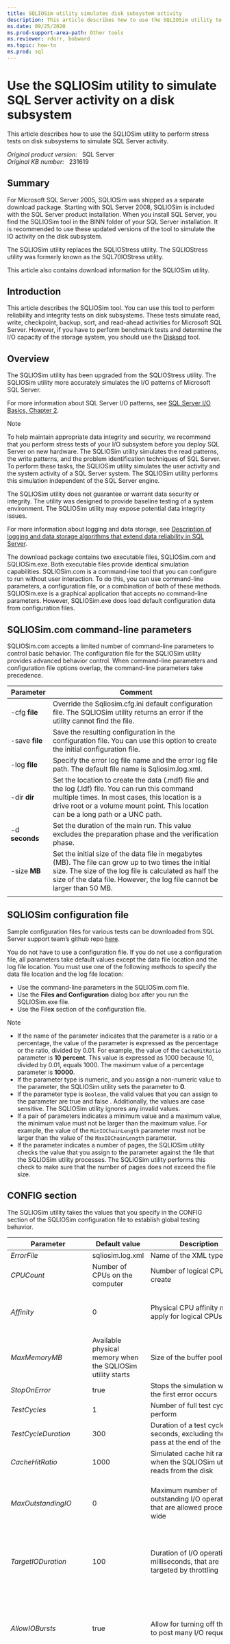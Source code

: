 ```yaml
---
title: SQLIOSim utility simulates disk subsystem activity
description: This article describes how to use the SQLIOSim utility to perform stress tests on disk subsystems to simulate SQL Server activity.
ms.date: 09/25/2020
ms.prod-support-area-path: Other tools
ms.reviewer: rdorr, bobward
ms.topic: how-to
ms.prod: sql
---
```

# Use the SQLIOSim utility to simulate SQL Server activity on a disk subsystem

This article describes how to use the SQLIOSim utility to perform stress tests on disk subsystems to simulate SQL Server activity.

_Original product version:_ &nbsp; SQL Server  
_Original KB number:_ &nbsp; 231619

## Summary

For Microsoft SQL Server 2005, SQLIOSim was shipped as a separate download package. Starting with SQL Server 2008, SQLIOSim is included with the SQL Server product installation. When you install SQL Server, you find the SQLIOSim tool in the BINN folder of your SQL Server installation. It is recommended to use these updated versions of the tool to simulate the IO activity on the disk subsystem.

The SQLIOSim utility replaces the SQLIOStress utility. The SQLIOStress utility was formerly known as the SQL70IOStress utility.

This article also contains download information for the SQLIOSim utility.

## Introduction

This article describes the SQLIOSim tool. You can use this tool to perform reliability and integrity tests on disk subsystems. These tests simulate read, write, checkpoint, backup, sort, and read-ahead activities for Microsoft SQL Server. However, if you have to perform benchmark tests and determine the I/O capacity of the storage system, you should use the [Diskspd](https://www.microsoft.com/?ref=aka) tool.

## Overview

The SQLIOSim utility has been upgraded from the SQLIOStress utility. The SQLIOSim utility more accurately simulates the I/O patterns of Microsoft SQL Server.

For more information about SQL Server I/O patterns, see [SQL Server I/O Basics, Chapter 2](/previous-versions/sql/sql-server-2005/administrator/cc917726(v=technet.10)).

> [!NOTE]
> To help maintain appropriate data integrity and security, we recommend that you perform stress tests of your I/O subsystem before you deploy SQL Server on new hardware. The SQLIOSim utility simulates the read patterns, the write patterns, and the problem identification techniques of SQL Server. To perform these tasks, the SQLIOSim utility simulates the user activity and the system activity of a SQL Server system. The SQLIOSim utility performs this simulation independent of the SQL Server engine.

The SQLIOSim utility does not guarantee or warrant data security or integrity. The utility was designed to provide baseline testing of a system environment. The SQLIOSim utility may expose potential data integrity issues.

For more information about logging and data storage, see [Description of logging and data storage algorithms that extend data reliability in SQL Server](https://support.microsoft.com/help/230785).

The download package contains two executable files, SQLIOSim.com and SQLIOSim.exe. Both executable files provide identical simulation capabilities. SQLIOSim.com is a command-line tool that you can configure to run without user interaction. To do this, you can use command-line parameters, a configuration file, or a combination of both of these methods. SQLIOSim.exe is a graphical application that accepts no command-line parameters. However, SQLIOSim.exe does load default configuration data from configuration files.

## SQLIOSim.com command-line parameters

SQLIOSim.com accepts a limited number of command-line parameters to control basic behavior. The configuration file for the SQLIOSim utility provides advanced behavior control. When command-line parameters and configuration file options overlap, the command-line parameters take precedence.

| Parameter| Comment |
|---|---|
| -cfg **file**|Override the Sqliosim.cfg.ini default configuration file. The SQLIOSim utility returns an error if the utility cannot find the file.|
| -save **file**|Save the resulting configuration in the configuration file. You can use this option to create the initial configuration file.|
| -log **file**|Specify the error log file name and the error log file path. The default file name is Sqliosim.log.xml.|
| -dir **dir**|Set the location to create the data (.mdf) file and the log (.ldf) file. You can run this command multiple times. In most cases, this location is a drive root or a volume mount point. This location can be a long path or a UNC path.|
| -d **seconds**|Set the duration of the main run. This value excludes the preparation phase and the verification phase.|
| -size **MB**|Set the initial size of the data file in megabytes (MB). The file can grow up to two times the initial size. The size of the log file is calculated as half the size of the data file. However, the log file cannot be larger than 50 MB.|
|||

## SQLIOSim configuration file

Sample configuration files for various tests can be downloaded from SQL Server support team’s github repo [here](https://github.com/microsoft/mssql-support/tree/master/sqliosim).

You do not have to use a configuration file. If you do not use a configuration file, all parameters take default values except the data file location and the log file location. You must use one of the following methods to specify the data file location and the log file location:

- Use the command-line parameters in the SQLIOSim.com file.
- Use the **Files and Configuration** dialog box after you run the SQLIOSim.exe file.
- Use the File**x** section of the configuration file.

> [!NOTE]
>
> - If the name of the parameter indicates that the parameter is a ratio or a percentage, the value of the parameter is expressed as the percentage or the ratio, divided by 0.01. For example, the value of the `CacheHitRatio` parameter is **10 percent**. This value is expressed as 1000 because 10, divided by 0.01, equals 1000. The maximum value of a percentage parameter is **10000**.
> - If the parameter type is numeric, and you assign a non-numeric value to the parameter, the SQLIOSim utility sets the parameter to **0**.
> - If the parameter type is `Boolean`, the valid values that you can assign to the parameter are true and false . Additionally, the values are case sensitive. The SQLIOSim utility ignores any invalid values.
> - If a pair of parameters indicates a minimum value and a maximum value, the minimum value must not be larger than the maximum value. For example, the value of the `MinIOChainLength` parameter must not be larger than the value of the `MaxIOChainLength` parameter.
> - If the parameter indicates a number of pages, the SQLIOSim utility checks the value that you assign to the parameter against the file that the SQLIOSim utility processes. The SQLIOSim utility performs this check to make sure that the number of pages does not exceed the file size.

## CONFIG section

The SQLIOSim utility takes the values that you specify in the CONFIG section of the SQLIOSim configuration file to establish global testing behavior.

| Parameter| Default value| Description| Comments |
|---|---|---|---|
| *ErrorFile*| sqliosim.log.xml|Name of the XML type log file||
| *CPUCount*|Number of CPUs on the computer|Number of logical CPUs to create|The maximum is 64 CPUs.|
| *Affinity*| 0|Physical CPU affinity mask to apply for logical CPUs|The affinity mask should be within the active CPU mask. A value of<br/> 0 means that all available CPUs will be used.|
| *MaxMemoryMB*|Available physical memory when the SQLIOSim utility starts|Size of the buffer pool in MB|The value cannot exceed the total amount of physical memory on the computer.|
| *StopOnError*| true|Stops the simulation when the first error occurs||
| *TestCycles*| 1|Number of full test cycles to perform|A value of 0 indicates an infinite number of test cycles.|
| *TestCycleDuration*| 300|Duration of a test cycle in seconds, excluding the audit pass at the end of the cycle||
| *CacheHitRatio*| 1000|Simulated cache hit ratio when the SQLIOSim utility reads from the disk||
| *MaxOutstandingIO*| 0|Maximum number of outstanding I/O operations that are allowed process-wide|The value cannot exceed 140000. A value of 0 means that up to approximately 140,000 I/O operations are allowed. This is the limit of the utility.|
| *TargetIODuration*| 100|Duration of I/O operations, in milliseconds, that are targeted by throttling|If the average I/O duration exceeds the target I/O duration, the SQLIOSim utility throttles the number of outstanding I/O operations to decrease the load and to improve I/O completion time.|
| *AllowIOBursts*| true|Allow for turning off throttling to post many I/O requests|I/O bursts are enabled during the initial update, initial checkpoint, and final checkpoint passes at the end of test cycles. The *MaxOutstandingIO* parameter is still honored. You can expect long I/O warnings.|
| *NoBuffering*| true|Use the FILE_FLAG_NO_BUFFERING option|SQL Server opens database files by using FILE_FLAG_NO_BUFFERING == true. Some utilities and services, such as Analysis Services, use FILE_FLAG_NO_BUFFERING == false. To fully test a server, execute one test for each setting.|
| *WriteThrough*| true|Use the FILE_FLAG_WRITE_THROUGH option|SQL Server opens database files by using FILE_FLAG_WRITE_THROUGH == true. However, some utilities and services open the database files by using FILE_FLAG_WRITE_THROUGH == false. For example, SQL Server Analysis Services opens the database files by using FILE_FLAG_WRITE_THROUGH == false. To fully test a server, execute one test for each setting.|
| *ScatterGather*| true|Use ReadScatter/WriteGather APIs|If this parameter is set to true, the *NoBuffering* parameter is also set to true.<br/><br/>SQL Server uses scatter/gather I/Os for most I/O requests.|
| *ForceReadAhead*| true|Perform a read-ahead operation even if the data is already read|The SQLIOSim utility issues the read command even if the data page is already in the buffer pool.<br/><br/>Microsoft SQL Server Support has successfully used the true setting to expose I/O problems.|
| *DeleteFilesAtStartup*| true|Delete files at startup if files exist|A file may contain multiple data streams. Only streams that are specified in the File **x** FileName entry are truncated in the file. If the default stream is specified, all streams are deleted.|
| *DeleteFilesAtShutdown*| false|Delete files after the test is finished|A file may contain multiple data streams. Only data streams that you specify in the File **x** FileName entry are truncated in the file. If the default data stream is specified, the SQLIOSim utility deletes all data streams.|
| *StampFiles*| false|Expand the file by stamping zeros|This process may take a long time if the file is large. If you set this parameter to false, the SQLIOSim utility extends the file by setting a valid data marker.<br/><br/>SQL Server 2005 uses the instant file initialization feature for data files. If the data file is a log file, or if instant file initialization is not enabled, SQL Server performs zero stamping. Versions of SQL Server earlier than SQL Server 2000 always perform zero stamping.<br/><br/>You should switch the value of the *StampFiles* parameter during testing to make sure that both instant file initialization and zero stamping are operating correctly.|
|||||

## Filex section

The SQLIOSim utility is designed to allow for multiple file testings. The File **x** section is represented as [File1], [File2] for each file in the test.

| Parameter| Default value| Description| Comments |
|---|---|---|---|
| *FileName*| **No default value**|File name and path|The *FileName* parameter can be a long path or a UNC path. It can also include a secondary stream name and type. For example, the *FileName* parameter may be set to file.mdf:stream2.<br/><br/> **NOTE** In SQL Server 2005, DBCC operations use streams. We recommend that you perform stream tests.|
| *InitialSize*| **No default value**|Initial size in MB|If the existing file is larger than the value that is specified for the *InitialSize* parameter, the SQLIOSim utility does not shrink the existing file. If the existing file is smaller, the SQLIOSim utility expands the existing file.|
| *MaxSize*| **No default value**|Maximum size in MB|A file cannot grow larger than the value that you specify for the *MaxSize* parameter.|
| *Increment*| 0|Size in MB of the increment by which the file grows or shrinks. For more information, see the "ShrinkUser section" part of this article.|The SQLIOSim utility adjusts the *Increment* parameter at startup so that the following situation is established:Increment * MaxExtents < MaxMemoryMB / NumberOfDataFiles<br/>If the result is 0, the SQLIOSim utility sets the file as non-shrinkable.|
| *Shrinkable*| false|Indicates whether the file can be shrunk or expanded|If you set the *Increment* parameter to 0, you set the file to be non-shrinkable. In this case, you must set the *Shrinkable* parameter to false. If you set the *Increment* parameter to a value other than 0, you set the file to be shrinkable. In this case, you must set the *Shrinkable* parameter to true.|
| *Sparse*| false|Indicates whether the Sparse attribute should be set on the files|For existing files, the SQLIOSim utility does not clear the Sparse attribute when you set the *Sparse* parameter to false.<br/><br/>SQL Server 2005 uses sparse files to support snapshot databases and the secondary DBCC streams.<br/><br/>We recommend that you enable both the sparse file and the streams, and then perform a test pass.<br/><br/> **NOTE** If you set Sparse = true for the file settings, do not specify NoBuffering = false in the config section. If you use these two conflicting combinations, you may receive an error that resembles the following from the tool:<br/><br/>Error:-=====Error: 0x80070467<br/>Error Text: While accessing the hard disk, a disk operation failed even after retries.<br/>Description: Buffer validation failed on `C:\SQLIOSim.mdx Page: 28097`|
| *LogFile*| false|Indicates whether a file contains user or transaction log data|You should define at least one-log file.|
|||||

## RandomUser section

The SQLIOSim utility takes the values that you specify in the RandomUser section to simulate a SQL Server worker that is performing random query operations, such as Online Transaction Processing (OLTP) I/O patterns.

| Parameter| Default value| Description| Comments |
|---|---|---|---|
| *UserCount*| -1|Number of random access threads that are executing at the same time|The value cannot exceed the following value: CPUCount*1023-100 <br/>The total number of all users also cannot exceed this value. A value of 0 means that you cannot create random access users. A value of -1 means that you must use the automatic configuration of the following value: min(CPUCount*2, 8) <br/>**NOTE** A SQL Server system may have thousands of sessions. Most of the sessions do not have active requests. Use the `count(*)` function in queries against the `sys.dm_exec_requests` dynamic management view (DMV) as a baseline for establishing this test parameter value.<br/><br/> CPUCount here refers to the value of the *CPUCount* parameter in the CONFIG section.<br/><br/>The `min(CPUCount*2, 8)` value results in the smaller of the values between CPUCount*2 and 8.|
| *JumpToNewRegionPercentage*| 500|The chance of a jump to a new region of the file|The start of the region is randomly selected. The size of the region is a random value between the value of the *MinIOChainLength* parameter and the value of the *MaxIOChainLength* parameter.|
| *MinIOChainLength*| 1|Minimum region size in pages||
| *MaxIOChainLength*| 100|Maximum region size in pages|SQL Server 2005 Enterprise Edition and SQL Server 2000 Enterprise Edition can read ahead up to 1,024 pages.<br/><br/>The minimum value is 0. The maximum value is limited by system memory.<br/><br/>Typically, random user activity causes small scanning operations to occur. Use the values that are specified in the ReadAheadUser section to simulate larger scanning operations.|
| *RandomUserReadWriteRatio*| 9000|Percentage of pages to be updated|A random-length chain is selected in the region and may be read. This parameter defines the percentage of the pages to be updated and written to disk.|
| *MinLogPerBuffer*| 64|Minimum log record size in bytes|The value must be either a multiple of the on-disk sector size or a size that fits evenly into the on-disk sector size.|
| *MaxLogPerBuffer*| 8192|Maximum log record size in bytes|This value cannot exceed 64000. The value must be a multiple of the on-disk sector size.|
| *RollbackChance*| 100|The chance that an in-memory operation will occur that causes a rollback operation to occur.|When this rollback operation occurs, SQL Server does not write to the log file.|
| *SleepAfter*| 5|Sleep time after each cycle, in milliseconds||
|||||

## AuditUser section

The SQLIOSim utility takes the values that you specify in the AuditUser section to simulate DBCC activity to read and to audit the information about the page. Validation occurs even if the value of the *UserCount* parameter is set to 0.

| Parameter| Default value| Description| Comments |
|---|---|---|---|
| *UserCount*| 2|Number of Audit threads|The value cannot exceed the following value: CPUCount*1023-100 <br/>The total number of all users also cannot exceed this value. A value of 0 means that you cannot create random access users. A value of -1 means that you must use the automatic configuration of the following value: min(CPUCount*2, 8) <br/> **NOTE** A SQL Server system may have thousands of sessions. Most of the sessions do not have active requests. Use the `count(*)` function in queries against the `sys.dm_exec_requests` DMV as a baseline for establishing this test parameter value.<br/><br/> CPUCount here refers to the value of the `CPUCount` parameter in the CONFIG section.<br/><br/>The `min(CPUCount*2, 8)` value results in the smaller of the values between CPUCount*2 and 8.|
| *BuffersValidated*| 64|||
| *DelayAfterCycles*| 2|Apply the *AuditDelay* parameter after the number of *BuffersValidated* cycles is completed||
| *AuditDelay*| 200|Number of milliseconds to wait after each *DelayAfterCycles* operation||
|||||

## ReadAheadUser section

The SQLIOSim utility takes the values that are specified in the ReadAheadUser section to simulate SQL Server read-ahead activity. SQL Server takes advantage of read-ahead activity to maximize asynchronous I/O capabilities and to limit query delays.

| Parameter| Default value| Description| Comments |
|---|---|---|---|
| *UserCount*| 2|Number of read-ahead threads|The value cannot exceed the following value: CPUCount*1023-100 <br/>The total number of all users also cannot exceed this value. A value of 0 means that you cannot create random access users. A value of -1 means that you must use the automatic configuration of the following value: min(CPUCount*2, 8) <br/> **NOTE** A SQL Server system may have thousands of sessions. Most of the sessions do not have active requests. Use the `count(*)` function in queries against the `sys.dm_exec_requests` DMV as a baseline for establishing this test parameter value.<br/><br/> CPUCount here refers to the value of the *CPUCount* parameter in the CONFIG section.<br/><br/>The `min(CPUCount*2, 8)` value results in the smaller of the values between CPUCount*2 and 8.|
| *BuffersRAMin*| 32|Minimum number of pages to read per cycle|The minimum value is 0. The maximum value is limited by system memory.|
| *BuffersRAMax*| 64|Maximum number of pages to read per cycle|SQL Server Enterprise editions can read up to 1,024 pages in a single request. If you install SQL Server on a computer that has lots of CPU, memory, and disk resources, we recommend that you increase the file size and the read-ahead size.|
| *DelayAfterCycles*| 2|Apply the *RADelay* parameter after the specified number of cycles is completed||
|RADelay| 200|Number of milliseconds to wait after each DelayAfterCycles operation||
|||||

## BulkUpdateUser section

The SQLIOSim utility takes the values that you specify in the BulkUpdateUser section to simulate bulk operations, such as SELECT...INTO operations and BULK INSERT operations.

| Parameter| Default value| Description| Comments |
|---|---|---|---|
| *UserCount*| -1|Number of BULK UPDATE threads|The value cannot exceed the following value: `CPUCount*1023-100` <br/>A value of **-1** means that you must use the automatic configuration of the following value: `min(CPUCount*2, 8)` <br/> **NOTE** A SQL Server system may have thousands of sessions. Most of the sessions do not have active requests. Use the `count(*)` function in queries against the `sys.dm_exec_requests` DMV as a baseline for establishing this test parameter value.<br/><br/> CPUCount here refers to the value of the `CPUCount` parameter in the CONFIG section.<br/><br/>The `min(CPUCount*2, 8)` value results in the smaller of the values between CPUCount*2 and 8.|
| *BuffersBUMin*| 64|Minimum number of pages to update per cycle||
| *BuffersBUMax*| 128|Maximum number of pages to update per cycle|The minimum value is 0. The maximum value is limited by system memory.|
| *DelayAfterCycles*| 2|Apply the `BUDelay` parameter after the specified number of cycles is completed||
| *BUDelay*| 10|Number of milliseconds to wait after each DelayAfterCycles operation||
|||||

## ShrinkUser section

The SQLIOSim utility takes the values that you specify in the ShrinkUser section to simulate DBCC shrink operations. The SQLIOSim utility can also use the ShrinkUser section to make the file grow.

| Parameter| Default value| Description |
|---|---|---|
| *MinShrinkInterval*| 120|Minimum interval between shrink operations, in seconds|
| *MaxShrinkInterval*| 600|Maximum interval between shrink operations, in seconds|
| *MinExtends*| 1|Minimum number of increments by which the SQLIOSim utility will grow or shrink the file|
| *MaxExtends*| 20|Maximum number of increments by which the SQLIOSim utility will grow or shrink the file|
||||

## Configuration .ini file comments

The semicolon character (;) at the start of a line in the configuration .ini file causes the line to be treated as a single comment.

## File creation

The SQLIOSim utility creates separate data files and log files to simulate the I/O patterns that SQL Server generates in its data file and in its log file. The SQLIOSim utility does not use the SQL Server engine to perform stress activity. Therefore, you can use the SQLIOSim utility to test a computer before you install SQL Server.

When you run the SQLIOSim utility, make sure that you specify the same file location that you use for your SQL Server database files. When you do this, the utility simulates the same I/O path as your SQL Server database.

You can enable the compress attribute or the encrypt attribute for the existing test files. You can also enable these attributes for the existing directory where the test files will be created. The corresponding options to enable these attributes are located in the **Properties** dialog box for a file or for a directory.

By default, the SQLIOSim utility creates test files that have the .mdx and.ldx file name extensions. Therefore, these files will not overwrite existing data and log files.

> [!WARNING]
> Do not specify the actual SQL Server database files for testing. The SQLIOSim utility will overwrite the data with random test patterns, and your actual SQL Server data will be lost.

## SQLIOSim error log and handling

The SQLIOSim utility creates the error log file in one of the following locations:

- The location that you specify in the log startup parameter
- The location that you specify in the ErrorFile= line in the Sqliosim.cfg.ini file

The SQLIOSim.log.xml error log contains details about the execution. These details include error information. Review the log carefully for error information and for warning information.

> [!NOTE]
> If you experience an error in the SQLIOSim utility, we recommend that you ask your hardware manufacturer to help determine the root cause of the issue.

## Multiple copies

The SQLIOSim utility accommodates multiple-file-level testing and multiple-user-level testing. The SQLIOSim utility does not require multiple invocations. However, the SQLIOStress utility requires multiple invocations. You can run multiple copies of the SQLIOSim utility if the following conditions are true:

- All copies reference unique testing files per instance of the utility.
- The `MaxMemoryMB` parameter of each instance provides for a non-overlapping memory region that is sufficient for each instance.

The sum of the `MaxMemoryMB` parameter for each instance must be less than or equal to the total physical memory. Some testing phases, such as checkpoint simulation, can be memory-intensive and may create out-of-memory conditions when you run multiple copies. If you experience out-of-memory errors, you can reduce the number of utility copies that are running.

## Sample configuration files

In addition to the default Sqliosim.cfg.ini file, the package provides the following sample files.

| Sample file| Description| Parameters that differ from the default configuration file |
|---|---|---|
|Sqliosim.hwcache.cfg.ini|Minimize reads<br/><br/>Files are made small to keep them fully in memory<br/><br/>No sequential reads|For the AuditUser section and for the ReadAheadUser section:<br/><br/> *CacheHitRatio=10000* <br/> *UserCount=0* |
|Sqliosim.nothrottle.cfg.ini|Remove I/O throttling<br/><br/>Minimize the time to wait to increase I/O volume| *TargetIODuration=1000000* <br/> *AuditDelay=10* <br/> *RADelay=10* |
|Sqliosim.seqwrites.cfg.ini|Minimize reads<br/><br/>Files are made small to keep them fully in memory<br/><br/>Files are made non-shrinkable<br/><br/>No sequential reads<br/><br/>No random access<br/><br/>Bulk update in large chunks without delays| *Shrinkable=FALSE* <br/><br/>For the AuditUser section, for the ReadAheadUser section, and for the RandomUser section:<br/><br/> *CacheHitRatio=10000* <br/> *ForceReadAhead=FALSE* <br/> *BuffersBUMin=600* <br/> *BuffersBUMax=1000* <br/> *BUDelay=1* <br/> *UserCount=0* |
|Sqliosim.sparse.cfg.ini|Use only 32 MB of memory<br/><br/>Make target I/O duration large enough to enable many outstanding I/O requests<br/><br/>Disable scatter/gather APIs to issue separate I/O requests for every 8-KB page<br/><br/>Create a 1-GB non-shrinkable file<br/><br/>Create a 1-GB non-shrinkable secondary sparse stream in the file| *MaxMemoryMB=32* <br/> *TestCycles=3* <br/> *TestCycleDuration=600* <br/> *TargetIODuration=10000* <br/> *UseScatterGather=FALSE* <br/><br/>[File1]<br/> *FileName=sqliosim.mdx* <br/> *InitialSize=1000 MaxSize=1000* <br/> *Increment=10* <br/> *Shrinkable=FALSE* <br/> *LogFile=FALSE* <br/> *Sparse=FALSE* <br/><br/>[File2]<br/> *FileName=sqliosim.ldx* <br/> *InitialSize=50* <br/> *MaxSize=50* <br/> *Increment=0* <br/> *Shrinkable=FALSE* <br/> *LogFile=TRUE* <br/> *Sparse=FALSE* <br/><br/>[File3]<br/> *FileName=sqliosim.mdx:replica* <br/> *InitialSize=1000* <br/> *MaxSize=1000* <br/> *Increment=10* <br/> *Shrinkable=FALSE* <br/> *LogFile=FALSE* <br/> *Sparse=TRUE* |
||||

## References

- [Description of caching disk controllers in SQL Server](https://support.microsoft.com/help/86903)

- [Information about using disk drive caches with SQL Server that every database administrator should know](https://support.microsoft.com/help/234656)

- [KB826433 - SQL Server diagnostics added to detect unreported I/O problems due to stale reads or lost writes](https://support.microsoft.com/help/826433)
